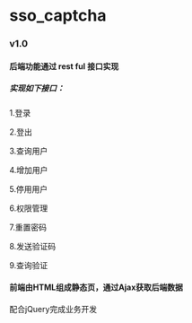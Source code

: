 # sso_captcha

### v1.0
#### 后端功能通过 rest ful 接口实现
##### 实现如下接口：

1.登录

2.登出

3.查询用户

4.增加用户

5.停用用户

6.权限管理

7.重置密码

8.发送验证码

9.查询验证


#### 前端由HTML组成静态页，通过Ajax获取后端数据
 配合jQuery完成业务开发